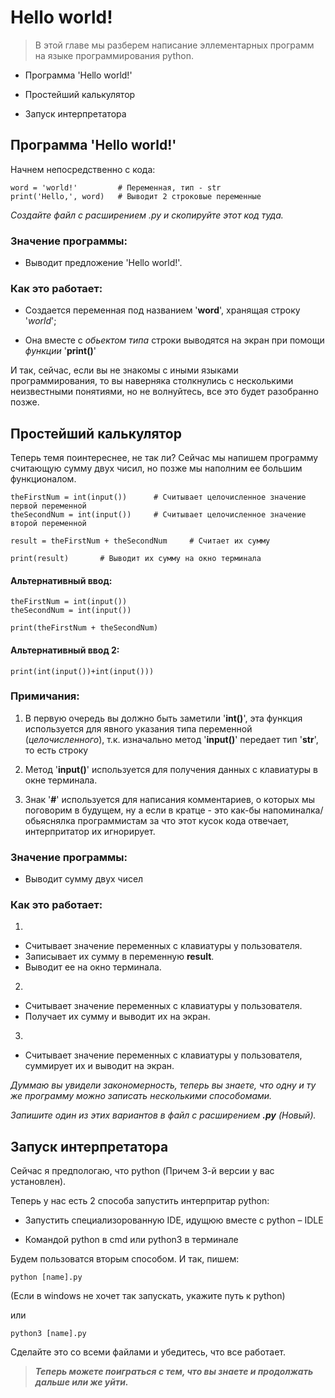 # Hello world!

> В этой главе мы разберем написание эллементарных программ на языке программирования python.

* Программа 'Hello world!'

* Простейший калькулятор

* Запуск интерпретатора

## Программа 'Hello world!'

Начнем непосредственно с кода:

    word = 'world!'         # Переменная, тип - str
    print('Hello,', word)   # Выводит 2 строковые переменные

*Создайте файл с расширением .py и скопируйте этот код туда.*

### Значение программы:

* Выводит предложение 'Hello world!'.

### Как это работает:

* Создается переменная под названием '**word**', хранящая строку '*world*';

* Она вместе с *обьектом типа* строки выводятся на экран при помощи *функции* '**print()**'

И так, сейчас, если вы не знакомы с иными языками программирования, то вы наверняка столкнулись с несколькими неизвестными понятиями, но не волнуйтесь, все это будет разобранно позже.

## Простейший калькулятор

Теперь темя поинтереснее, не так ли? Сейчас мы напишем программу считающую сумму двух чисил, но позже мы наполним ее большим функционалом.

    theFirstNum = int(input())      # Считывает целочисленное значение первой переменной
    theSecondNum = int(input())     # Считывает целочисленное значение второй переменной

    result = theFirstNum + theSecondNum     # Считает их сумму

    print(result)       # Выводит их сумму на окно терминала

#### Альтернативный ввод:

    theFirstNum = int(input())
    theSecondNum = int(input())

    print(theFirstNum + theSecondNum)

#### Альтернативный ввод 2:

    print(int(input())+int(input()))

### Примичания:

1. В первую очередь вы должно быть заметили '**int()**', эта функция используется для явного указания типа переменной (*целочисленного*), т.к. изначально метод '**input()**' передает тип '**str**', то есть строку

2. Метод '**input()**' используется для получения данных с клавиатуры в окне терминала.

3. Знак '**#**' используется для написания комментариев, о которых мы поговорим в будущем, ну а если в кратце - это как-бы напоминалка/обьяснялка программистам за что этот кусок кода отвечает, интерпритатор их игнорирует.

### Значение программы:

* Выводит сумму двух чисел

### Как это работает:

1.
 * Считывает значение переменных с клавиатуры у пользователя.
 * Записывает их сумму в переменную **result**.
 * Выводит ее на окно терминала.

2.
 * Считывает значение переменных с клавиатуры у пользователя.
 * Получает их сумму и выводит их на экран.

3.
* Считывает значение переменных с клавиатуры у пользователя, суммирует их и выводит на экран.

*Думмаю вы увидели закономерность, теперь вы знаете, что одну и ту же программу можно записать несколькими способомами.*

*Запишите один из этих вариантов в файл с расширением **.py** (*Новый*).*

## Запуск интерпретатора

Сейчас я предпологаю, что python (Причем 3-й версии у вас установлен).

Теперь у нас есть 2 способа запустить интерпритар python:

* Запустить специализорованную IDE, идущюю вместе с python – IDLE

* Командой python в cmd или python3 в терминале

Будем пользоватся вторым способом. И так, пишем:

    python [name].py
(Если в windows не хочет так запускать, укажите путь к python)

или

    python3 [name].py

Сделайте это со всеми файлами и убедитесь, что все работает.

>***Теперь можете поиграться с тем, что вы знаете и продолжать дальше или же уйти.***
